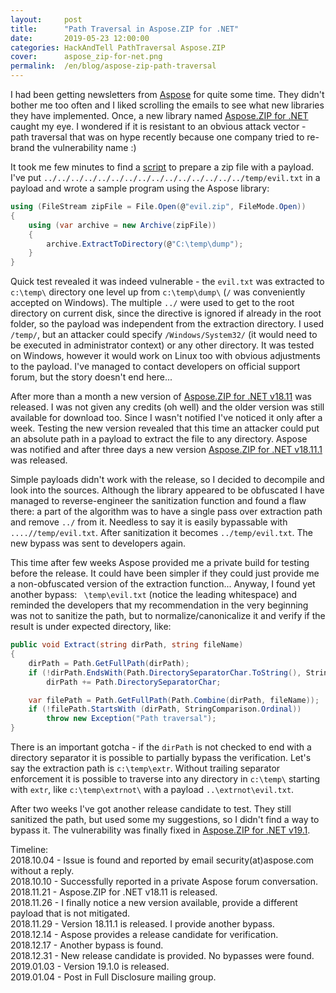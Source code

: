 ```yaml
---
layout:     post
title:      "Path Traversal in Aspose.ZIP for .NET"
date:       2019-05-23 12:00:00
categories: HackAndTell PathTraversal Aspose.ZIP
cover:      aspose_zip-for-net.png
permalink:  /en/blog/aspose-zip-path-traversal
---
```

I had been getting newsletters from [Aspose](https://www.aspose.com/) for quite some time. They didn't bother me too often and I liked scrolling the emails to see what new libraries they have implemented. Once, a new library named [Aspose.ZIP for .NET](https://products.aspose.com/zip/net) caught my eye. I wondered if it is resistant to an obvious attack vector - path traversal that was on hype recently because one company tried to re-brand the vulnerability name :)

It took me few minutes to find a [script](https://github.com/ptoomey3/evilarc) to prepare a zip file with a payload. I've put `../../../../../../../../../../../../../../../temp/evil.txt` in a payload and wrote a sample program using the Aspose library:
```cs
using (FileStream zipFile = File.Open(@"evil.zip", FileMode.Open))
{
    using (var archive = new Archive(zipFile))
    {
        archive.ExtractToDirectory(@"C:\temp\dump");
    }
}
```
Quick test revealed it was indeed vulnerable - the `evil.txt` was extracted to `c:\temp\` directory one level up from `c:\temp\dump\` (`/` was conveniently accepted on Windows). The multiple `../` were used to get to the root directory on current disk, since the directive is ignored if already in the root folder, so the payload was independent from the extraction directory. I used `/temp/`, but an attacker could specify `/Windows/System32/` (it would need to be executed in administrator context) or any other directory. It was tested on Windows, however it would work on Linux too with obvious adjustments to the payload. I've managed to contact developers on official support forum, but the story doesn't end here...

After more than a month a new version of [Aspose.ZIP for .NET v18.11](https://docs.aspose.com/display/zipnet/Aspose.ZIP+for+.NET+18.11+Release+Notes) was released. I was not given any credits (oh well) and the older version was still available for download too. Since I wasn't notified I've noticed it only after a week. Testing the new version revealed that this time an attacker could put an absolute path in a payload to extract the file to any directory. Aspose was notified and after three days a new version [Aspose.ZIP for .NET v18.11.1](https://docs.aspose.com/display/zipnet/Aspose.ZIP+for+.NET+18.11.1+Release+Notes) was released.

Simple payloads didn't work with the release, so I decided to decompile and look into the sources. Although the library appeared to be obfuscated I have managed to reverse-engineer the sanitization function and found a flaw there: a part of the algorithm was to have a single pass over extraction path and remove `../` from it. Needless to say it is easily bypassable with `....//temp/evil.txt`. After sanitization it becomes `../temp/evil.txt`. The new bypass was sent to developers again.

This time after few weeks Aspose provided me a private build for testing before the release. It could have been simpler if they could just provide me a non-obfuscated version of the extraction function... Anyway, I found yet another bypass: ` \temp\evil.txt` (notice the leading whitespace) and reminded the developers that my recommendation in the very beginning was not to sanitize the path, but to normalize/canonicalize it and verify if the result is under expected directory, like:
```cs
public void Extract(string dirPath, string fileName)
{
    dirPath = Path.GetFullPath(dirPath);
    if (!dirPath.EndsWith(Path.DirectorySeparatorChar.ToString(), StringComparison.Ordinal))
        dirPath += Path.DirectorySeparatorChar;

    var filePath = Path.GetFullPath(Path.Combine(dirPath, fileName));
    if (!filePath.StartsWith (dirPath, StringComparison.Ordinal))
        throw new Exception("Path traversal");
}
```
There is an important gotcha - if the `dirPath` is not checked to end with a directory separator it is possible to partially bypass the verification. Let's say the extraction path is `c:\temp\extr`. Without trailing separator enforcement it is possible to traverse into any directory in `c:\temp\` starting with `extr`, like `c:\temp\extrnot\` with a payload `..\extrnot\evil.txt`.

After two weeks I've got another release candidate to test. They still sanitized the path, but used some my suggestions, so I didn't find a way to bypass it. The vulnerability was finally fixed in [Aspose.ZIP for .NET v19.1](https://docs.aspose.com/display/zipnet/Aspose.ZIP+for+.NET+19.1+Release+Notes).

Timeline:  
2018.10.04 - Issue is found and reported by email security(at)aspose.com without a reply.  
2018.10.10 - Successfully reported in a private Aspose forum conversation.  
2018.11.21 - Aspose.ZIP for .NET v18.11 is released.  
2018.11.26 - I finally notice a new version available, provide a different payload that is not mitigated.  
2018.11.29 - Version 18.11.1 is released. I provide another bypass.  
2018.12.14 - Aspose provides a release candidate for verification.  
2018.12.17 - Another bypass is found.  
2018.12.31 - New release candidate is provided. No bypasses were found.  
2019.01.03 - Version 19.1.0 is released.  
2019.01.04 - Post in Full Disclosure mailing group.  